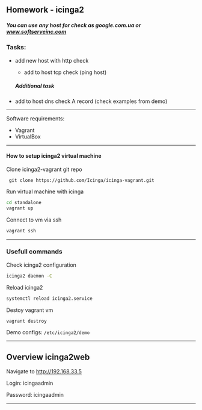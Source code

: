 ## Homework -  icinga2

##### You can use any host for check as google.com.ua or www.softserveinc.com

###  Tasks:

* add new host with http check

  * add to host tcp check (ping host)

  

  ##### Additional task 

* add to host dns check A record (check examples from demo)

___

Software requirements:

- Vagrant
- VirtualBox

___

#### How to setup icinga2 virtual machine

Clone icinga2-vagrant git repo

``` git clone https://github.com/Icinga/icinga-vagrant.git```

Run virtual machine with icinga

```bash
cd standalone
vagrant up
```

Connect to vm via ssh

```bash
vagrant ssh
```

___

### Usefull commands

Check icinga2 configuration 

```bash
icinga2 daemon -C
```

Reload icinga2

```bash
systemctl reload icinga2.service
```

Destoy vagrant vm

```bash
vagrant destroy
```

Demo configs: `/etc/icinga2/demo`

____

## Overview icinga2web

Navigate to http://192.168.33.5

Login: icingaadmin

Password: icingaadmin

______





